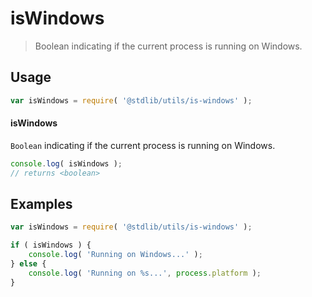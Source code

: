 # isWindows

> Boolean indicating if the current process is running on Windows.


<section class="usage">

## Usage

``` javascript
var isWindows = require( '@stdlib/utils/is-windows' );
```

#### isWindows

`Boolean` indicating if the current process is running on Windows.

``` javascript
console.log( isWindows );
// returns <boolean>
```

</section>

<!-- /.usage -->


<section class="examples">

## Examples

``` javascript
var isWindows = require( '@stdlib/utils/is-windows' );

if ( isWindows ) {
    console.log( 'Running on Windows...' );
} else {
    console.log( 'Running on %s...', process.platform );
}
```

</section>

<!-- /.examples -->


<section class="links">

</section>

<!-- /.links -->
